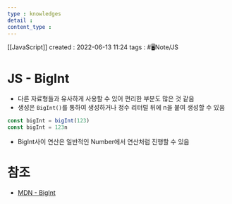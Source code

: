```yaml
---
type : knowledges
detail : 
content_type :
---
```


[[JavaScript]]
created : 2022-06-13 11:24
tags : #🖥️Note/JS

# JS - BigInt
- 다른 자료형들과 유사하게 사용할 수 있어 편리한 부분도 많은 것 같음
- 생성은 `BigInt()`를 통하여 생성하거나 정수 리터럴 뒤에 n을 붙여 생성할 수 있음

```javascript
const bigInt = bigInt(123)
const bigInt = 123n
```

- BigInt사이 연산은 일반적인 Number에서 연산처럼 진행할 수 있음

# 참조
- [MDN - BigInt](https://developer.mozilla.org/ko/docs/Web/JavaScript/Reference/Global_Objects/BigInt)
